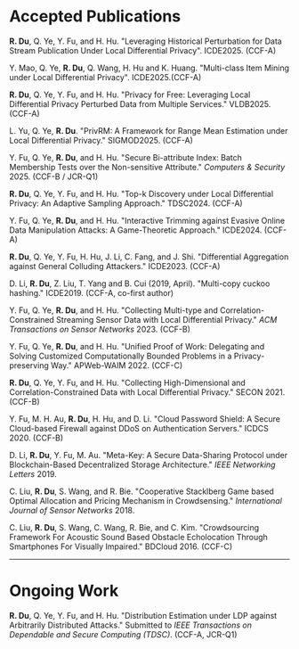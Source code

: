 # Accepted Publications

**R. Du**, Q. Ye, Y. Fu, and H. Hu. "Leveraging Historical Perturbation for Data Stream Publication Under Local Differential Privacy". ICDE2025. (CCF-A)

Y. Mao, Q. Ye, **R. Du**, Q. Wang,  H. Hu and K. Huang. "Multi-class Item Mining under Local Differential Privacy". ICDE2025.(CCF-A)

**R. Du**, Q. Ye, Y. Fu, and H. Hu. "Privacy for Free: Leveraging Local Differential Privacy Perturbed Data from Multiple Services." VLDB2025. (CCF-A)

L. Yu, Q. Ye, **R. Du**. "PrivRM: A Framework for Range Mean Estimation under Local Differential Privacy." SIGMOD2025. (CCF-A)

Y. Fu, Q. Ye, **R. Du**, and H. Hu. "Secure Bi-attribute Index: Batch Membership Tests over the Non-sensitive Attribute." *Computers & Security* 2025. (CCF-B / JCR-Q1)

**R. Du**, Q. Ye, Y. Fu, and H. Hu. "Top-k Discovery under Local Differential Privacy: An Adaptive Sampling Approach." TDSC2024. (CCF-A)

Y. Fu, Q. Ye, **R. Du**, and H. Hu. "Interactive Trimming against Evasive Online Data Manipulation Attacks: A Game-Theoretic Approach." ICDE2024. (CCF-A)

**R. Du**, Q. Ye, Y. Fu, H. Hu, J. Li, C. Fang, and J. Shi. "Differential Aggregation against General Colluding Attackers." ICDE2023. (CCF-A)

D. Li, **R. Du**, Z. Liu, T. Yang and B. Cui (2019, April). "Multi-copy cuckoo hashing." ICDE2019. (CCF-A, co-first author)

Y. Fu, Q. Ye, **R. Du**, and H. Hu. "Collecting Multi-type and Correlation-Constrained Streaming Sensor Data with Local Differential Privacy." *ACM Transactions on Sensor Networks* 2023. (CCF-B)

Y. Fu, Q. Ye, **R. Du**, and H. Hu. "Unified Proof of Work: Delegating and Solving Customized Computationally Bounded Problems in a Privacy-preserving Way." APWeb-WAIM 2022. (CCF-C)

**R. Du**, Q. Ye, Y. Fu, and H. Hu. "Collecting High-Dimensional and Correlation-Constrained Data with Local Differential Privacy." SECON 2021. (CCF-B)

Y. Fu, M. H. Au, **R. Du**, H. Hu, and D. Li. "Cloud Password Shield: A Secure Cloud-based Firewall against DDoS on Authentication Servers." ICDCS 2020. (CCF-B)

D. Li, **R. Du**, Y. Fu, M. Au. "Meta-Key: A Secure Data-Sharing Protocol under Blockchain-Based Decentralized Storage Architecture." *IEEE Networking Letters* 2019.

C. Liu, **R. Du**, S. Wang, and R. Bie. "Cooperative Stacklberg Game based Optimal Allocation and Pricing Mechanism in Crowdsensing." *International Journal of Sensor Networks* 2018.

C. Liu, **R. Du**, S. Wang, C. Wang, R. Bie, and C. Kim. "Crowdsourcing Framework For Acoustic Sound Based Obstacle Echolocation Through Smartphones For Visually Impaired." BDCloud 2016. (CCF-C)

---

# Ongoing Work

**R. Du**, Q. Ye, Y. Fu, and H. Hu. "Distribution Estimation under LDP against Arbitrarily Distributed Attacks." Submitted to *IEEE Transactions on Dependable and Secure Computing (TDSC)*. (CCF-A, JCR-Q1)
